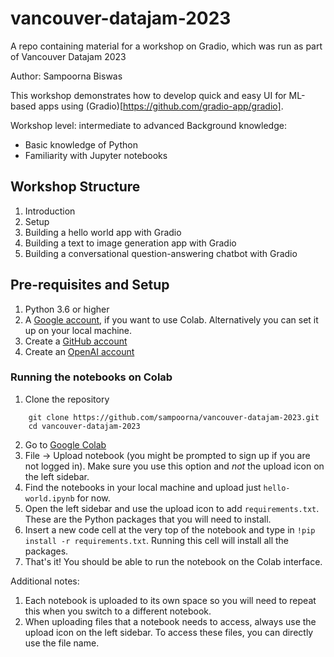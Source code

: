 # vancouver-datajam-2023
A repo containing material for a workshop on Gradio, which was run as part of Vancouver Datajam 2023

Author: Sampoorna Biswas

This workshop demonstrates how to develop quick and easy UI for ML-based apps using (Gradio)[https://github.com/gradio-app/gradio].

Workshop level: intermediate to advanced
Background knowledge: 
- Basic knowledge of Python
- Familiarity with Jupyter notebooks

## Workshop Structure
1. Introduction
2. Setup
3. Building a hello world app with Gradio
4. Building a text to image generation app with Gradio
5. Building a conversational question-answering chatbot with Gradio

## Pre-requisites and Setup

1. Python 3.6 or higher
2. A [Google account](https://accounts.google.com/signup/v2/createaccount), if you want to use Colab. Alternatively you can set it up on your local machine.
3. Create a [GitHub account](https://docs.github.com/en/get-started/signing-up-for-github/signing-up-for-a-new-github-account)
4. Create an [OpenAI account](https://platform.openai.com/signup)

### Running the notebooks on Colab
1. Clone the repository
```
    git clone https://github.com/sampoorna/vancouver-datajam-2023.git
    cd vancouver-datajam-2023
```
2. Go to [Google Colab](https://colab.research.google.com/)
3. File -> Upload notebook (you might be prompted to sign up if you are not logged in). Make sure you use this option and _not_ the upload icon on the left sidebar.
4. Find the notebooks in your local machine and upload just `hello-world.ipynb` for now.
5. Open the left sidebar and use the upload icon to add `requirements.txt`. These are the Python packages that you will need to install.
6. Insert a new code cell at the very top of the notebook and type in `!pip install -r requirements.txt`. Running this cell will install all the packages.
7. That's it! You should be able to run the notebook on the Colab interface.

Additional notes: 
1. Each notebook is uploaded to its own space so you will need to repeat this when you switch to a different notebook. 
2. When uploading files that a notebook needs to access, always use the upload icon on the left sidebar. To access these files, you can directly use the file name.